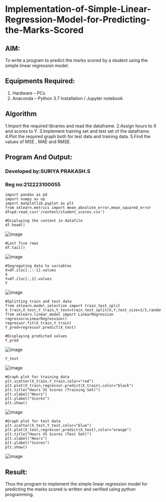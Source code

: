 # Implementation-of-Simple-Linear-Regression-Model-for-Predicting-the-Marks-Scored

## AIM:
To write a program to predict the marks scored by a student using the simple linear regression model.

## Equipments Required:
1. Hardware – PCs
2. Anaconda – Python 3.7 Installation / Jupyter notebook

## Algorithm
1.Import the required libraries and read the dataframe.
2.Assign hours to X and scores to Y.
3.Implement training set and test set of the dataframe.
4.Plot the required graph both for test data and training data.
5.Find the values of MSE , MAE and RMSE.

## Program And Output:
### Developed by:SURIYA PRAKASH.S
### Reg no:212223100055
```
import pandas as pd
import numpy as np
import matplotlib.pyplot as plt
from sklearn.metrics import mean_absolute_error,mean_squared_error
df=pd.read_csv('/content/student_scores.csv')

#Displaying the content in datafile
df.head()
```
![image](https://github.com/user-attachments/assets/0d3ff5ec-fbbd-4860-bc4e-ba7da74d7c41)
```
#Last five rows
df.tail()
```
![image](https://github.com/user-attachments/assets/d4c2a29a-e721-4b34-98af-fd55e6be210f)

```
#Segregating data to variables
X=df.iloc[:,:-1].values
X
Y=df.iloc[:,1].values
Y
```
![image](https://github.com/user-attachments/assets/8c43bb04-b0ce-44b1-a523-d3f140063d20)

```
#Splitting train and test data
from sklearn.model_selection import train_test_split
X_train,X_test,Y_train,Y_test=train_test_split(X,Y,test_size=1/3,random_state=0)
from sklearn.linear_model import LinearRegression
regressor=LinearRegression()
regressor.fit(X_train,Y_train)
Y_pred=regressor.predict(X_test)

#Displaying predicted values
Y_pred
```

![image](https://github.com/user-attachments/assets/279d5db1-3638-4806-93e4-e9a29b06672a)

```
Y_test
```

![image](https://github.com/user-attachments/assets/5d025c9d-f82d-479d-b54d-f316b8fb5980)

```
#Graph plot for training data
plt.scatter(X_train,Y_train,color="red")
plt.plot(X_train,regressor.predict(X_train),color="black")
plt.title("Hours VS Scores (Training Set)")
plt.xlabel("Hours")
plt.ylabel("Scores")
plt.show()
```
![image](https://github.com/user-attachments/assets/bbe0850b-5ed2-4b47-b85c-24fb40bef582)

```
#Graph plot for test data
plt.scatter(X_test,Y_test,color="blue")
plt.plot(X_test,regressor.predict(X_test),color="orange")
plt.title("Hours VS Scores (Test Set)")
plt.xlabel("Hours")
plt.ylabel("Scores")
plt.show()
```

![image](https://github.com/user-attachments/assets/59a97443-048c-4a12-8a9c-f64ea94aba8f)



## Result:
Thus the program to implement the simple linear regression model for predicting the marks scored is written and verified using python programming.

